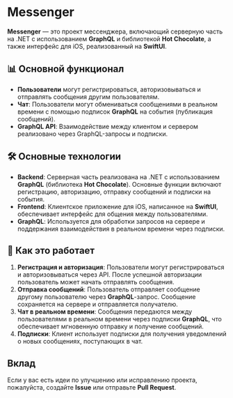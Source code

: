 # Messenger

**Messenger** — это проект мессенджера, включающий серверную часть на .NET с использованием **GraphQL** и библиотекой **Hot Chocolate**, а также интерфейс для iOS, реализованный на **SwiftUI**.

## 📊 Основной функционал

- **Пользователи** могут регистрироваться, авторизовываться и отправлять сообщения другим пользователям.
- **Чат**: Пользователи могут обмениваться сообщениями в реальном времени с помощью подписок **GraphQL** на события (публикация сообщений).
- **GraphQL API**: Взаимодействие между клиентом и сервером реализовано через GraphQL-запросы и подписки.

## 🛠 Основные технологии

- **Backend**: Серверная часть реализована на .NET с использованием **GraphQL** (библиотека **Hot Chocolate**). Основные функции включают регистрацию, авторизацию, отправку сообщений и подписки на события.
- **Frontend**: Клиентское приложение для iOS, написанное на **SwiftUI**, обеспечивает интерфейс для общения между пользователями.
- **GraphQL**: Используется для обработки запросов на сервере и поддержания взаимодействия в реальном времени через подписки.

## 🚀 Как это работает

1. **Регистрация и авторизация**: Пользователи могут регистрироваться и авторизовываться через API. После успешной авторизации пользователь может начать отправлять сообщения.
2. **Отправка сообщений**: Пользователь отправляет сообщение другому пользователю через **GraphQL**-запрос. Сообщение сохраняется на сервере и отправляется получателю.
3. **Чат в реальном времени**: Сообщения передаются между пользователями в реальном времени через подписки **GraphQL**, что обеспечивает мгновенную отправку и получение сообщений.
4. **Подписки**: Клиент использует подписки для получения уведомлений о новых сообщениях, поступающих в чат.

## Вклад

Если у вас есть идеи по улучшению или исправлению проекта, пожалуйста, создайте **Issue** или отправьте **Pull Request**.
